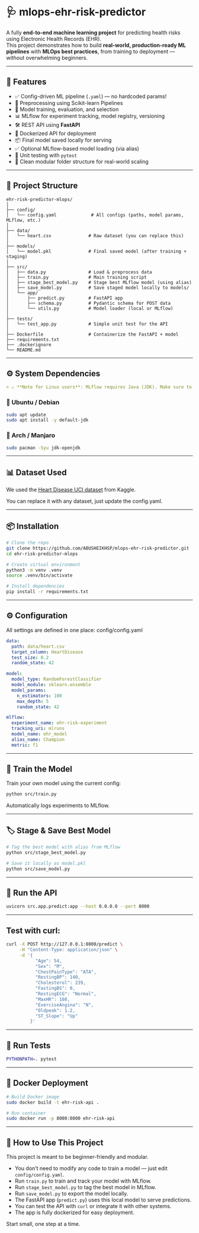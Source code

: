 # 🩺 mlops-ehr-risk-predictor

A fully **end-to-end machine learning project** for predicting health risks using Electronic Health Records (EHR).  
This project demonstrates how to build **real-world, production-ready ML pipelines** with **MLOps best practices**, from training to deployment — without overwhelming beginners.

---

## 🚀 Features

- ✅ Config-driven ML pipeline (`.yaml`) — no hardcoded params!
- 🧼 Preprocessing using Scikit-learn Pipelines
- 🤖 Model training, evaluation, and selection
- 📊 MLflow for experiment tracking, model registry, versioning
- 🛠️ REST API using **FastAPI**
- 🐳 Dockerized API for deployment
- 📦 Final model saved locally for serving
- ✅ Optional MLflow-based model loading (via alias)
- 🧪 Unit testing with `pytest`
- 📁 Clean modular folder structure for real-world scaling

---

## 🧱 Project Structure

```plaintext
ehr-risk-predictor-mlops/
│
├── config/
│   └── config.yaml             # All configs (paths, model params, MLflow, etc.)
│
├── data/
│   └── heart.csv              # Raw dataset (you can replace this)
│
├── models/
│   └── model.pkl              # Final saved model (after training + staging)
│
├── src/
│   ├── data.py                # Load & preprocess data
│   ├── train.py               # Main training script
│   ├── stage_best_model.py    # Stage best MLflow model (using alias)
│   ├── save_model.py          # Save staged model locally to models/
│   └── app/
│       ├── predict.py         # FastAPI app
│       ├── schema.py          # Pydantic schema for POST data
│       └── utils.py           # Model loader (local or MLflow)
│
├── tests/
│   └── test_app.py            # Simple unit test for the API
│
├── Dockerfile                 # Containerize the FastAPI + model
├── requirements.txt
├── .dockerignore
└── README.md
```

---

## ⚙️ System Dependencies

```markdown
> ⚠️ **Note for Linux users**: MLflow requires Java (JDK). Make sure to install it before running the project.
```

### 🐧 Ubuntu / Debian

```bash
sudo apt update
sudo apt install -y default-jdk
```
### 🧩 Arch / Manjaro

```bash
sudo pacman -Syu jdk-openjdk
```
---

## 📊 Dataset Used

We used the [Heart Disease UCI dataset](https://www.kaggle.com/datasets/fedesoriano/heart-failure-prediction) from Kaggle.

You can replace it with any dataset, just update the config.yaml.

---

## 📦 Installation

```bash
# Clone the repo
git clone https://github.com/ABUSHEIKHSP/mlops-ehr-risk-predictor.git
cd ehr-risk-predictor-mlops

# Create virtual environment
python3 -m venv .venv
source .venv/bin/activate

# Install dependencies
pip install -r requirements.txt
```
---

## ⚙️ Configuration

All settings are defined in one place: config/config.yaml

```yaml
data:
  path: data/heart.csv
  target_column: HeartDisease
  test_size: 0.2
  random_state: 42

model:
  model_type: RandomForestClassifier
  model_module: sklearn.ensemble
  model_params:
    n_estimators: 100
    max_depth: 5
    random_state: 42

mlflow:
  experiment_name: ehr-risk-experiment
  tracking_uri: mlruns
  model_name: ehr_model
  alias_name: Champion
  metric: f1
```
---

## 🧠 Train the Model

Train your own model using the current config:

```bash
python src/train.py
```

Automatically logs experiments to MLflow.

---

## 🏷️ Stage & Save Best Model

```bash
# Tag the best model with alias from MLflow
python src/stage_best_model.py

# Save it locally as model.pkl
python src/save_model.py
```
---

## 🚀 Run the API

```bash
uvicorn src.app.predict:app --host 0.0.0.0 --port 8000
```
---

## Test with curl:

```bash
curl -X POST http://127.0.0.1:8000/predict \
     -H "Content-Type: application/json" \
     -d '{
           "Age": 54,
           "Sex": "M",
           "ChestPainType": "ATA",
           "RestingBP": 140,
           "Cholesterol": 239,
           "FastingBS": 0,
           "RestingECG": "Normal",
           "MaxHR": 160,
           "ExerciseAngina": "N",
           "Oldpeak": 1.2,
           "ST_Slope": "Up"
         }'
```
---

## 🧪 Run Tests

```bash
PYTHONPATH=. pytest
```
---

## 🐳 Docker Deployment

```bash
# Build Docker image
sudo docker build -t ehr-risk-api .

# Run container
sudo docker run -p 8000:8000 ehr-risk-api
```
---

## 📌 How to Use This Project

This project is meant to be beginner-friendly and modular.

- You don’t need to modify any code to train a model — just edit `config/config.yaml`.
- Run `train.py` to train and track your model with MLflow.
- Run `stage_best_model.py` to tag the best model in MLflow.
- Run `save_model.py` to export the model locally.
- The FastAPI app (`predict.py`) uses this local model to serve predictions.
- You can test the API with `curl` or integrate it with other systems.
- The app is fully dockerized for easy deployment.

Start small, one step at a time.

